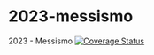# 2023-messismo

2023 - Messismo
[![Coverage Status](https://coveralls.io/repos/github/uca-pid/2023-messismo/badge.svg?branch=develop)](https://coveralls.io/github/uca-pid/2023-messismo?branch=develop)
